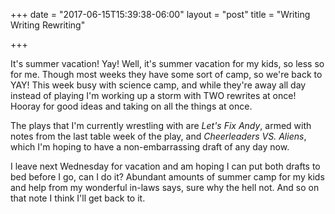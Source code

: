 +++
date = "2017-06-15T15:39:38-06:00"
layout = "post"
title = "Writing Writing Rewriting"

+++

It's summer vacation! Yay! Well, it's summer vacation for my kids, so less so for me. Though most weeks they have some sort of camp, so we're back to YAY! This week busy with science camp, and while they're away all day instead of playing I'm working up a storm with TWO rewrites at once! Hooray for good ideas and taking on all the things at once.

The plays that I'm currently wrestling with are *Let's Fix Andy*, armed with notes from the last table week of the play, and *Cheerleaders VS. Aliens*, which I'm hoping to have a non-embarrassing draft of any day now.

I leave next Wednesday for vacation and am hoping I can put both drafts to bed before I go, can I do it? Abundant amounts of summer camp for my kids and help from my wonderful in-laws says, sure why the hell not. And so on that note I think I'll get back to it.